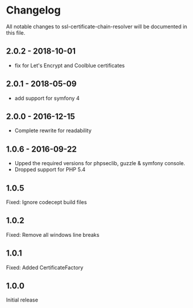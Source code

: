 # Changelog

All notable changes to ssl-certificate-chain-resolver will be documented in this file.


## 2.0.2 - 2018-10-01

- fix for Let's Encrypt and Coolblue certificates

## 2.0.1 - 2018-05-09

- add support for symfony 4

## 2.0.0 - 2016-12-15

- Complete rewrite for readability

## 1.0.6 - 2016-09-22

- Upped the required versions for phpseclib, guzzle & symfony console.
- Dropped support for PHP 5.4

## 1.0.5
Fixed: Ignore codecept build files

## 1.0.2
Fixed: Remove all windows line breaks

## 1.0.1
Fixed: Added CertificateFactory

## 1.0.0
Initial release
